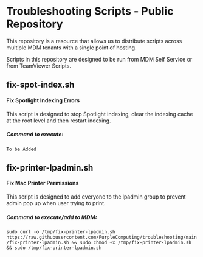 # Troubleshooting Scripts - Public Repository

This repository is a resource that allows us to distribute scripts across multiple MDM tenants with a single point of hosting.

Scripts in this repository are designed to be run from MDM Self Service or from TeamViewer Scripts.

## fix-spot-index.sh
#### Fix Spotlight Indexing Errors
This script is designed to stop Spotlight indexing, clear the indexing cache at the root level and then restart indexing.
##### Command to execute:
`To be Added`

## fix-printer-lpadmin.sh
#### Fix Mac Printer Permissions
This script is designed to add everyone to the lpadmin group to prevent admin pop up when user trying to print.
##### Command to execute/add to MDM:
`sudo curl -o /tmp/fix-printer-lpadmin.sh https://raw.githubusercontent.com/PurpleComputing/troubleshooting/main/fix-printer-lpadmin.sh && sudo chmod +x /tmp/fix-printer-lpadmin.sh && sudo /tmp/fix-printer-lpadmin.sh`
